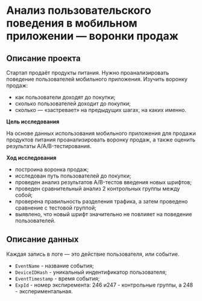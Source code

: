 # Анализ пользовательского поведения в мобильном приложении — воронки продаж

## Описание проекта

Стартап продаёт продукты питания. Нужно проанализировать поведение пользователей мобильного приложения. Изучить воронку продаж:

* как пользователи доходят до покупки;
* сколько пользователей доходит до покупки;
* сколько — «застревает» на предыдущих шагах, на каких именно.

**Цель исследования**

На основе данных использования мобильного приложения для продажи продуктов питания проанализировать воронку продаж, а также оценить результаты A/A/B-тестирования.

**Ход исследования**

* построина воронка продаж;
* исследован путь пользователей до покупки;
* проведен анализ результатов A/B-тестов введения новых шрифтов;
* проведен сравнительный анализ 2 контрольных группы между собой;
* проверена правильность разделения трафика, а затем проведено сравнение с тестовой группой;
* выявлено, что новый шрифт значительно не повлияет на поведение пользователей.

## Описание данных

Каждая запись в логе — это действие пользователя, или событие.

* `EventName` - название события;
* `DeviceIDHash` - уникальный индентификатор пользователя;
* `EventTimestamp` - время события;
* `ExpId` - номер экспиремента: 246 и247 - контрольные группы, а 248 - экспериментальная.
